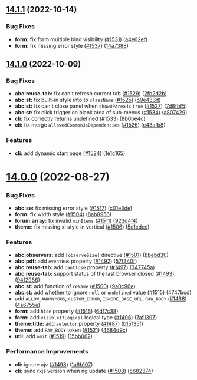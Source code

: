 ## [14.1.1](https://github.com/ng-alain/delon/compare/14.1.0...14.1.1) (2022-10-14)


### Bug Fixes

* **form:** fix form multiple bind visibility ([#1531](https://github.com/ng-alain/delon/issues/1531)) ([a4e62ef](https://github.com/ng-alain/delon/commit/a4e62ef49b31f42beb850eb02aa53de536165df8))
* **form:** fix missing error style ([#1537](https://github.com/ng-alain/delon/issues/1537)) ([14a7388](https://github.com/ng-alain/delon/commit/14a7388443805ed1f06e2ed81008ab51547e4c75))



## [14.1.0](https://github.com/ng-alain/delon/compare/14.0.0...14.1.0) (2022-10-09)


### Bug Fixes

* **abc:reuse-tab:** fix can't refresh current tab ([#1529](https://github.com/ng-alain/delon/issues/1529)) ([2fb2d2b](https://github.com/ng-alain/delon/commit/2fb2d2b3af7c10255c0f0b4c82a823cee6c2c1d9))
* **abc:st:** fix built-in style into to `className` ([#1525](https://github.com/ng-alain/delon/issues/1525)) ([b9e433d](https://github.com/ng-alain/delon/commit/b9e433da4a5d9fc0e88e5707753be4a8a3821a61))
* **abc:st:** fix can't close panel when `showOPArea` is `true` ([#1527](https://github.com/ng-alain/delon/issues/1527)) ([7d8fbf5](https://github.com/ng-alain/delon/commit/7d8fbf56e369cb58ef189f5df41f8020369ca8b9))
* **abc:st:** fix click trigger on blank area of sub-menus ([#1534](https://github.com/ng-alain/delon/issues/1534)) ([a807429](https://github.com/ng-alain/delon/commit/a80742910dfd1e4ce1e9c184469e49422ffb1a63))
* **cli:** fix correctly returns undefined ([#1533](https://github.com/ng-alain/delon/issues/1533)) ([8b0be4c](https://github.com/ng-alain/delon/commit/8b0be4ca90b28a311262e000a27d5180015ce533))
* **cli:** fix merge `allowedCommonJsDependencies` ([#1526](https://github.com/ng-alain/delon/issues/1526)) ([c43afb8](https://github.com/ng-alain/delon/commit/c43afb837e2619d1d92067c3fce78234ad5c814e))


### Features

* **cli:** add dynamic start page ([#1524](https://github.com/ng-alain/delon/issues/1524)) ([1e1c165](https://github.com/ng-alain/delon/commit/1e1c165c97a3ebef427a8558f474366bac75651f))



# [14.0.0](https://github.com/ng-alain/delon/compare/13.5.2...14.0.0) (2022-08-27)


### Bug Fixes

* **abc:se:** fix missing error style ([#1517](https://github.com/ng-alain/delon/issues/1517)) ([c01e3de](https://github.com/ng-alain/delon/commit/c01e3de016a3beaf241c2d94b2e034b71b7b60d9))
* **form:** fix width style ([#1504](https://github.com/ng-alain/delon/issues/1504)) ([8ab8956](https://github.com/ng-alain/delon/commit/8ab89562255b561f2582f85ef9aa81b69e754e88))
* **forum:array:** fix invalid `minItems` ([#1511](https://github.com/ng-alain/delon/issues/1511)) ([923d4f4](https://github.com/ng-alain/delon/commit/923d4f40c4ee43a17e159f95e355478aaeb6cf6b))
* **theme:** fix missing xl style in vertical ([#1506](https://github.com/ng-alain/delon/issues/1506)) ([5e1edee](https://github.com/ng-alain/delon/commit/5e1edeef6c8123b6a730006db337501b086cb874))


### Features

* **abc:observers:** add `[observeSize]` directive ([#1501](https://github.com/ng-alain/delon/issues/1501)) ([8bebd30](https://github.com/ng-alain/delon/commit/8bebd30e7d32a8a2c5068a787b993a28330fd3f1))
* **abc:pdf:** add `eventBus` property ([#1492](https://github.com/ng-alain/delon/issues/1492)) ([57f340f](https://github.com/ng-alain/delon/commit/57f340f497451e3548893fe6cf2726a349a46735))
* **abc:reuse-tab:** add `canClose` property ([#1497](https://github.com/ng-alain/delon/issues/1497)) ([347745a](https://github.com/ng-alain/delon/commit/347745ae2f7faa0c6a3780b62a422021fa424b7c))
* **abc:reuse-tab:** support status of the last browser closed ([#1493](https://github.com/ng-alain/delon/issues/1493)) ([94f2986](https://github.com/ng-alain/delon/commit/94f2986413a01ab658c861866d77cc529a4c5e0d))
* **abc:st:** add function of `reName` ([#1500](https://github.com/ng-alain/delon/issues/1500)) ([9a0c96e](https://github.com/ng-alain/delon/commit/9a0c96eed22436a566221943fe01dfa520bbbccf))
* **abc:st:** add whether to ignore `null` or `undefined` value ([#1515](https://github.com/ng-alain/delon/issues/1515)) ([4747bcd](https://github.com/ng-alain/delon/commit/4747bcdc476ee819bc229b52823fed1f5349be67))
* add `ALLOW_ANONYMOUS`, `CUSTOM_ERROR`, `IGNORE_BASE_URL`, `RAW_BODY` ([#1486](https://github.com/ng-alain/delon/issues/1486)) ([4a6755e](https://github.com/ng-alain/delon/commit/4a6755ef078275ee3ae4cd996570cd9259ab5aec))
* **form:** add `hide` property ([#1516](https://github.com/ng-alain/delon/issues/1516)) ([6df7c38](https://github.com/ng-alain/delon/commit/6df7c389b505a71667f71b96d05e818676172537))
* **form:** add `visibleIfLogical` logical type ([#1496](https://github.com/ng-alain/delon/issues/1496)) ([7af1397](https://github.com/ng-alain/delon/commit/7af13975d93a856fcbb5195bd9da3d2cf0fddf68))
* **theme:title:** add `selector` property ([#1487](https://github.com/ng-alain/delon/issues/1487)) ([b15f35f](https://github.com/ng-alain/delon/commit/b15f35f6603402595c59ec1b8b38703c4c4da2aa))
* **theme:** add `RAW_BODY` token ([#1521](https://github.com/ng-alain/delon/issues/1521)) ([4684d9c](https://github.com/ng-alain/delon/commit/4684d9c7ef10da94e311fd3e8b8f719ce21e28e6))
* **util:** add `omit` ([#1519](https://github.com/ng-alain/delon/issues/1519)) ([15bb062](https://github.com/ng-alain/delon/commit/15bb062240d282e7635bea90cdff31d732618d40))


### Performance Improvements

* **cli:** ignore ajv ([#1498](https://github.com/ng-alain/delon/issues/1498)) ([1a6b107](https://github.com/ng-alain/delon/commit/1a6b10758e42262accd3dfc212354b3af3f26402))
* **cli:** sync rxjs version when ng update ([#1508](https://github.com/ng-alain/delon/issues/1508)) ([b682374](https://github.com/ng-alain/delon/commit/b682374b33502ddf53c83c31eb65fa5d9b131dc4))



